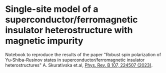 # Single-site model of a superconductor/ferromagnetic insulator heterostructure with magnetic impurity

Notebook to reproduce the results of the paper "Robust spin polarization of Yu-Shiba-Rusinov states in superconductor/ferromagnetic insulator heterostructures"
A. Skurativska et.al, [Phys. Rev. B 107, 224507 (2023)](https://journals.aps.org/prb/abstract/10.1103/PhysRevB.107.224507).
